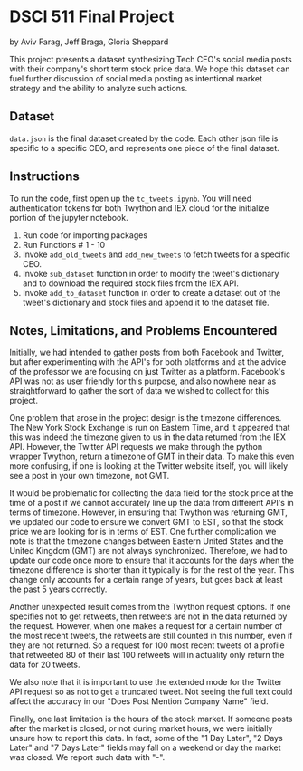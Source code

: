 # DSCI 511 Final Project

by Aviv Farag, Jeff Braga, Gloria Sheppard

This project presents a dataset synthesizing Tech CEO's social media posts with their company's short term stock price data. We hope this dataset can fuel further discussion of social media posting as intentional market strategy and the ability to analyze such actions.

## Dataset

`data.json` is the final dataset created by the code. Each other json file is specific to a specific CEO, and represents one piece of the final dataset. 

## Instructions

To run the code, first open up the `tc_tweets.ipynb`. You will need authentication tokens for both Twython and IEX cloud for the initialize portion of the jupyter notebook.

1. Run code for importing packages
2. Run Functions # 1 - 10
3. Invoke `add_old_tweets` and `add_new_tweets` to fetch tweets for a specific CEO.
4. Invoke `sub_dataset` function in order to modify the tweet's dictionary and to download the required stock files from the IEX API. 
5. Invoke `add_to_dataset` function in order to create a dataset out of the tweet's dictionary and stock files and append it to the dataset file.

## Notes, Limitations, and Problems Encountered
Initially, we had intended to gather posts from both Facebook and Twitter, but after experimenting with the API's for both platforms and at the advice of the professor we are focusing on just Twitter as a platform. Facebook's API was not as user friendly for this purpose, and also nowhere near as straightforward to gather the sort of data we wished to collect for this project.

One problem that arose in the project design is the timezone differences. The New York Stock Exchange is run on Eastern Time, and it appeared that this was indeed the timezone given to us in the data returned from the IEX API. However, the Twitter API requests we make through the python wrapper Twython, return a timezone of GMT in their data. To make this even more confusing, if one is looking at the Twitter website itself, you will likely see a post in your own timezone, not GMT.

It would be problematic for collecting the data field for the stock price at the time of a post if we cannot accurately line up the data from different API's in terms of timezone. However, in ensuring that Twython was returning GMT, we updated our code to ensure we convert GMT to EST, so that the stock price we are looking for is in terms of EST. One further complication we note is that the timezone changes between Eastern United States and the United Kingdom (GMT) are not always synchronized. Therefore, we had to update our code once more to ensure that it accounts for the days when the timezone difference is shorter than it typically is for the rest of the year. This change only accounts for a certain range of years, but goes back at least the past 5 years correctly.

Another unexpected result comes from the Twython request options. If one specifies not to get retweets, then retweets are not in the data returned by the request. However, when one makes a request for a certain number of the most recent tweets, the retweets are still counted in this number, even if they are not returned. So a request for 100 most recent tweets of a profile that retweeted 80 of their last 100 retweets will in actuality only return the data for 20 tweets.

We also note that it is important to use the extended mode for the Twitter API request so as not to get a truncated tweet. Not seeing the full text could affect the accuracy in our "Does Post Mention Company Name" field.

Finally, one last limitation is the hours of the stock market. If someone posts after the market is closed, or not during market hours, we were initially unsure how to report this data. In fact, some of the "1 Day Later", "2 Days Later" and "7 Days Later" fields may fall on a weekend or day the market was closed. We report such data with "-".

